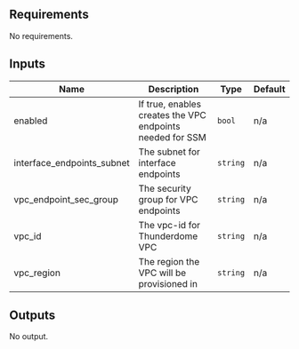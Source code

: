 ## Requirements

No requirements.

## Inputs

| Name | Description | Type | Default |
|------|-------------|------|---------|
| enabled | If true, enables creates the VPC endpoints needed for SSM | `bool` | n/a |
| interface\_endpoints\_subnet | The subnet for interface endpoints | `string` | n/a |
| vpc\_endpoint\_sec\_group | The security group for VPC endpoints | `string` | n/a |
| vpc\_id | The vpc-id for Thunderdome VPC | `string` | n/a |
| vpc\_region | The region the VPC will be provisioned in | `string` | n/a |

## Outputs

No output.

